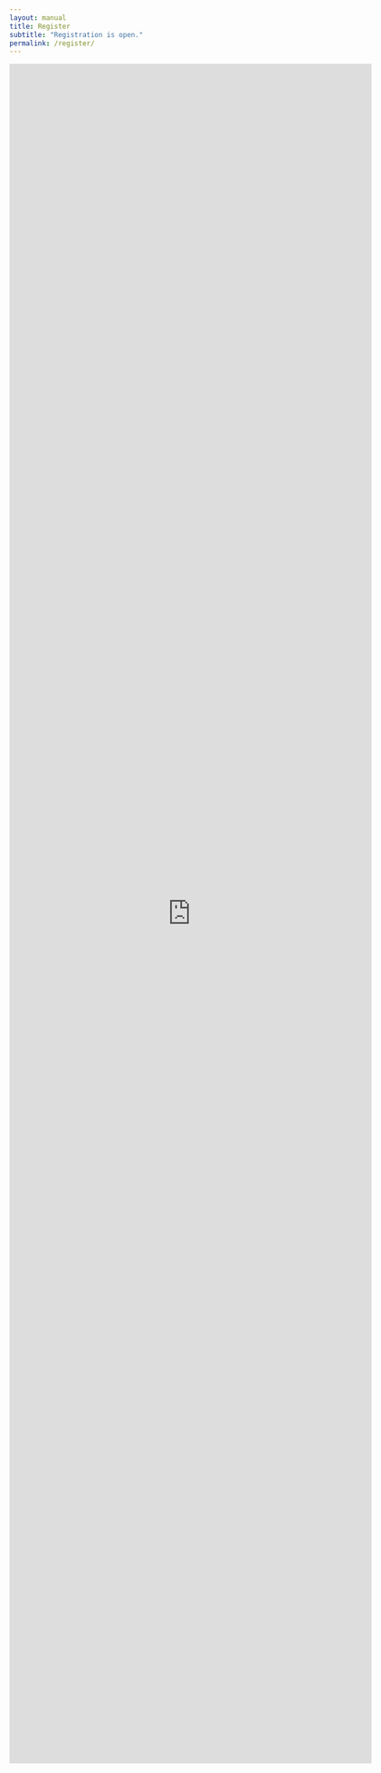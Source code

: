 ```yaml
---
layout: manual
title: Register
subtitle: "Registration is open."
permalink: /register/
---
```




<iframe src="https://docs.google.com/forms/d/e/1FAIpQLScBRwuBjrYBYwPh9KXvzEZ6xciXxA67QpKVELmEV8a_v8YQgw/viewform?embedded=true" width="640" height="3000" frameborder="0" marginheight="0" marginwidth="0">Loading...</iframe>

